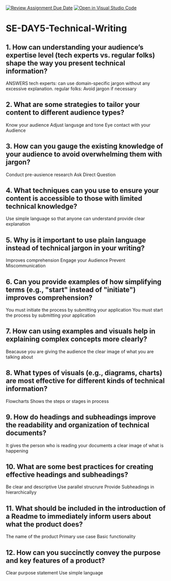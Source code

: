 [![Review Assignment Due Date](https://classroom.github.com/assets/deadline-readme-button-22041afd0340ce965d47ae6ef1cefeee28c7c493a6346c4f15d667ab976d596c.svg)](https://classroom.github.com/a/zsAR-pyY)
[![Open in Visual Studio Code](https://classroom.github.com/assets/open-in-vscode-2e0aaae1b6195c2367325f4f02e2d04e9abb55f0b24a779b69b11b9e10269abc.svg)](https://classroom.github.com/online_ide?assignment_repo_id=16516459&assignment_repo_type=AssignmentRepo)
# SE-DAY5-Technical-Writing
## 1. How can understanding your audience’s expertise level (tech experts vs. regular folks) shape the way you present technical information?
ANSWERS
tech experts: can use domain-specific jargon without any excessive explanation.
regular folks: Avoid jargon if necessary 

## 2. What are some strategies to tailor your content to different audience types?
Know your audience
Adjust langusge and tone
Eye contact with your Audience
## 3. How can you gauge the existing knowledge of your audience to avoid overwhelming them with jargon?
Conduct pre-ausience research
Ask Direct Question

## 4. What techniques can you use to ensure your content is accessible to those with limited technical knowledge?
Use simple language so that anyone can understand
provide clear explanation

## 5. Why is it important to use plain language instead of technical jargon in your writing?
Improves comprehension
Engage your Audience
Prevent Miscommunication

## 6. Can you provide examples of how simplifying terms (e.g., "start" instead of "initiate") improves comprehension?
You must initiate the process by submitting your application
You must start the process by submitting your application

## 7. How can using examples and visuals help in explaining complex concepts more clearly?
Beacause you are giving the audience the clear image of what you are talking about

## 8. What types of visuals (e.g., diagrams, charts) are most effective for different kinds of technical information?
Flowcharts
Shows the steps or stages in process

## 9. How do headings and subheadings improve the readability and organization of technical documents?
It gives the person who is reading your documents a clear image of what is happening

## 10. What are some best practices for creating effective headings and subheadings?
Be clear and descriptive
Use parallel strucrure
Provide Subheadings in hierarchicallyy

## 11. What should be included in the introduction of a Readme to immediately inform users about what the product does?
The name of the product 
Primary use case 
Basic functionality

## 12. How can you succinctly convey the purpose and key features of a product?
Clear purpose statement
Use simple language
